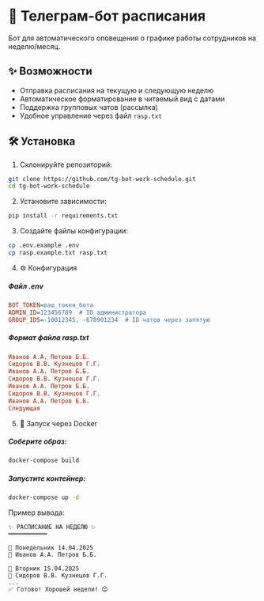 # 📅 Телеграм-бот расписания

Бот для автоматического оповещения о графике работы сотрудников на неделю/месяц.

## ✨ Возможности
- Отправка расписания на текущую и следующую неделю
- Автоматическое форматирование в читаемый вид с датами
- Поддержка групповых чатов (рассылка)
- Удобное управление через файл `rasp.txt`

## 🛠 Установка
1. Склонируйте репозиторий:
```bash
git clone https://github.com/tg-bot-work-schedule.git
cd tg-bot-work-schedule
```
2. Установите зависимости:
```bash
pip install -r requirements.txt
```

3. Создайте файлы конфигурации:
```bash
cp .env.example .env
cp rasp.example.txt rasp.txt
```

4. ⚙ Конфигурация 
##### Файл .env

```ini
BOT_TOKEN=ваш_токен_бота
ADMIN_ID=123456789  # ID администратора
GROUP_IDS=-10012345, -678901234  # ID чатов через запятую
```

##### Формат файла rasp.txt
```ini
Иванов А.А. Петров Б.Б.
Сидоров В.В. Кузнецов Г.Г.
Иванов А.А. Петров Б.Б.
Сидоров В.В. Кузнецов Г.Г.
Иванов А.А. Петров Б.Б.
Сидоров В.В. Кузнецов Г.Г.
Иванов А.А. Петров Б.Б.
Следующая
```

5. 🐳 Запуск через Docker 
##### Соберите образ:

```bash
docker-compose build
```
##### Запустите контейнер:
```bash
docker-compose up -d
```

Пример вывода:
```
✨ РАСПИСАНИЕ НА НЕДЕЛЮ ✨
═══════════

📅 Понедельник 14.04.2025
👥 Иванов А.А. Петров Б.Б.

📅 Вторник 15.04.2025
👥 Сидоров В.В. Кузнецов Г.Г.
...
✅ Готово! Хорошей недели! 😊
```
